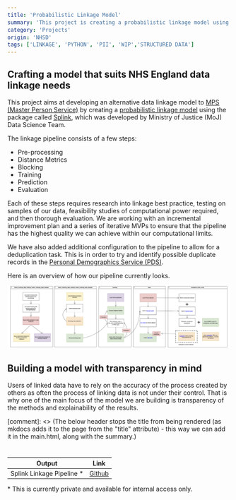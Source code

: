 ```yaml
---
title: 'Probabilistic Linkage Model'
summary: 'This project is creating a probabilistic linkage model using Splink, in order to improve linkage outcomes, and by extension, patient outcomes. The aim is for this to be used to link data in a range of NHS datasets.'
category: 'Projects'
origin: 'NHSD'
tags: ['LINKAGE', 'PYTHON', 'PII', 'WIP','STRUCTURED DATA']
---
```


## Crafting a model that suits NHS England data linkage needs
This project aims at developing an alternative data linkage model to [MPS (Master Person Service)](./mps-handbook.md) by creating a [probabilistic linkage model](https://www.bristol.ac.uk/media-library/sites/cmm/migrated/documents/problinkage.pdf) using the package called  [Splink](https://moj-analytical-services.github.io/splink/index.html), which was developed by Ministry of Justice (MoJ) Data Science Team.

The linkage pipeline consists of a few steps:

- Pre-processing 
- Distance Metrics
- Blocking
- Training
- Prediction 
- Evaluation

Each of these steps requires research into linkage best practice, testing on samples of our data, feasibility studies of computational power required, and then thorough evaluation. We are working with an incremental improvement plan and a series of iterative MVPs to ensure that the pipeline has the highest quality we can achieve within our computational limits. 

We have also added additional configuration to the pipeline to allow for a deduplication task. This is in order to try and identify possible duplicate records in the [Personal Demographics Service (PDS)](https://digital.nhs.uk/services/personal-demographics-service).

Here is an overview of how our pipeline currently looks.

![Splink linkage pipeline schema, shows the flow of the file system for the pipeline.](../../../images/splink_diagram.png)


## Building a model with transparency in mind
Users of linked data have to rely on the accuracy of the process created by others as often the process of linking data is not under their control. That is why one of the main focus of the model we are building is transparency of the methods and explainability of the results.


[comment]: <> (The below header stops the title from being rendered (as mkdocs adds it to the page from the "title" attribute) - this way we can add it in the main.html, along with the summary.)
#

|Output | Link|
|---|---|
| Splink Linkage Pipeline * | [Github](https://github.com/NHSDigital/splink-linkage-pipeline) |

\* This is currently private and available for internal access only. 
